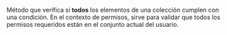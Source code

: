 Método que verifica si **todos** los elementos de una colección cumplen con una condición. En el contexto de permisos, sirve para validar que todos los permisos requeridos están en el conjunto actual del usuario.
